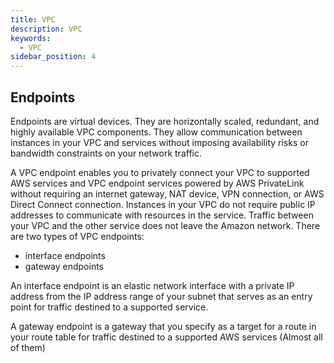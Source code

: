 ```yaml
---
title: VPC
description: VPC
keywords:
  - VPC
sidebar_position: 4
---
```


## Endpoints

Endpoints are virtual devices. They are horizontally scaled, redundant, and highly available VPC components. They allow communication between instances in your VPC and services without imposing availability risks or bandwidth constraints on your network traffic.

A VPC endpoint enables you to privately connect your VPC to supported AWS services and VPC endpoint services powered by AWS PrivateLink without requiring an internet gateway, NAT device, VPN connection, or AWS Direct Connect connection. Instances in your VPC do not require public IP addresses to communicate with resources in the service. Traffic between your VPC and the other service does not leave the Amazon network. There are two types of VPC endpoints: 
- interface endpoints
- gateway endpoints

An interface endpoint is an elastic network interface with a private IP address from the IP address range of your subnet that serves as an entry point for traffic destined to a supported service.

A gateway endpoint is a gateway that you specify as a target for a route in your route table for traffic destined to a supported AWS services (Almost all of them)